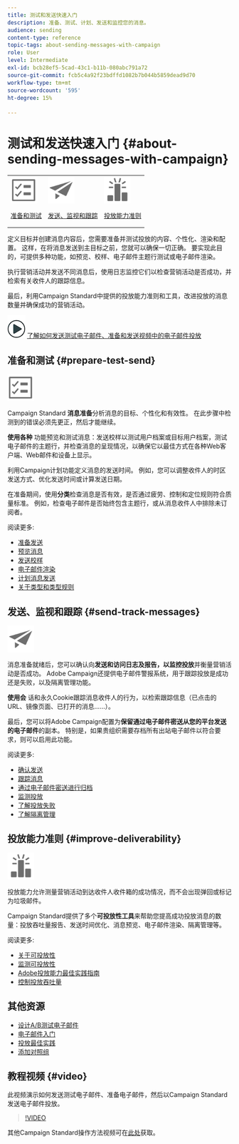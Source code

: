 ```yaml
---
title: 测试和发送快速入门
description: 准备、测试、计划、发送和监控您的消息。
audience: sending
content-type: reference
topic-tags: about-sending-messages-with-campaign
role: User
level: Intermediate
exl-id: bcb28ef5-5cad-43c1-b11b-080abc791a72
source-git-commit: fcb5c4a92f23bdffd1082b7b044b5859dead9d70
workflow-type: tm+mt
source-wordcount: '595'
ht-degree: 15%

---
```


# 测试和发送快速入门 {#about-sending-messages-with-campaign}

<table>
<tr>
<td><img src="assets/do-not-localize/icon_prepare.svg" width="60px"><p><a href="#prepare-test-send">准备和测试</a></p></td>
<td><img src="assets/do-not-localize/icon_send.svg" width="60px"><p><a href="#send-track-messages">发送、监视和跟踪</a></p></td>
<td><img src="assets/do-not-localize/icon_deliverability.svg" width="60px"><p><a href="#improve-deliverability">投放能力准则</a></p></td></tr>
</table>

定义目标并创建消息内容后，您需要准备并测试投放的内容、个性化、渲染和配置。 这样，在将消息发送到主目标之前，您就可以确保一切正确。 要实现此目的，可提供多种功能，如预览、校样、电子邮件主题行测试或电子邮件渲染。

执行营销活动并发送不同消息后，使用日志监控它们以检查营销活动是否成功，并检索有关收件人的跟踪信息。

最后，利用Campaign Standard中提供的投放能力准则和工具，改进投放的消息数量并确保成功的营销活动。

![](assets/do-not-localize/how-to-video.png) [了解如何发送测试电子邮件、准备和发送视频中的电子邮件投放](#video)

## 准备和测试 {#prepare-test-send}

<img src="assets/do-not-localize/icon_prepare.svg" width="60px">

Campaign Standard **消息准备**&#x200B;分析消息的目标、个性化和有效性。 在此步骤中检测到的错误必须先更正，然后才能继续。

**使用各种** 功能预览和测试消息：发送校样以测试用户档案或目标用户档案，测试电子邮件的主题行，并检查消息的呈现情况，以确保它以最佳方式在各种Web客户端、Web邮件和设备上显示。

利用Campaign计划功能定义消息的发送时间。 例如，您可以调整收件人的时区发送方式、优化发送时间或计算发送日期。

在准备期间，使用&#x200B;**分类**&#x200B;检查消息是否有效，是否通过疲劳、控制和定位规则符合质量标准。 例如，检查电子邮件是否始终包含主题行，或从消息收件人中排除未订阅者。

阅读更多:

* [准备发送](../../sending/using/preparing-the-send.md)
* [预览消息](../../sending/using/previewing-messages.md)
* [发送校样](../../sending/using/sending-proofs.md)
* [电子邮件渲染](../../sending/using/email-rendering.md)
* [计划消息发送](../../sending/using/about-scheduling-messages.md)
* [关于类型和类型规则](../../sending/using/about-typology-rules.md)

## 发送、监视和跟踪 {#send-track-messages}

<img src="assets/do-not-localize/icon_send.svg"  width="60px">

消息准备就绪后，您可以确认向&#x200B;**发送和访问日志及报告，以监控投放**&#x200B;并衡量营销活动是否成功。 Adobe Campaign还提供电子邮件警报系统，用于跟踪投放是成功还是失败，以及隔离管理功能。

**使用会** 话和永久Cookie跟踪消息收件人的行为，以检索跟踪信息（已点击的URL、镜像页面、已打开的消息……）。

最后，您可以将Adobe Campaign配置为&#x200B;**保留通过电子邮件密送从您的平台发送的电子邮件**&#x200B;的副本。 特别是，如果贵组织需要存档所有出站电子邮件以符合要求，则可以启用此功能。

阅读更多:

* [确认发送](../../sending/using/confirming-the-send.md)
* [跟踪消息](../../sending/using/tracking-messages.md)
* [通过电子邮件密送进行归档](../../sending/using/archiving.md)
* [监测投放](../../sending/using/monitoring-a-delivery.md)
* [了解投放失败](../../sending/using/understanding-delivery-failures.md)
* [了解隔离管理](../../sending/using/understanding-quarantine-management.md)

## 投放能力准则 {#improve-deliverability}

<img src="assets/do-not-localize/icon_deliverability.svg"  width="60px">

投放能力允许测量营销活动到达收件人收件箱的成功情况，而不会出现弹回或标记为垃圾邮件。

Campaign Standard提供了多个&#x200B;**可投放性工具**&#x200B;来帮助您提高成功投放消息的数量：投放吞吐量报告、发送时间优化、消息预览、电子邮件渲染、隔离管理等。

阅读更多:

* [关于可投放性](../../sending/using/about-deliverability.md)
* [监测可投放性](../../sending/using/monitor-deliverability.md)
* [Adobe投放能力最佳实践指南](https://experienceleague.adobe.com/docs/deliverability-learn/deliverability-best-practice-guide/introduction.html?lang=zh-Hans)
* [控制投放吞吐量](../../reporting/using/delivery-throughput.md)

## 其他资源

* [设计A/B测试电子邮件](../../channels/using/designing-an-a-b-test-email.md)
* [电子邮件入门](https://helpx.adobe.com/cn/campaign/kb/acs-get-started-with-emails.html)
* [投放最佳实践](../../sending/using/delivery-best-practices.md)
* [添加对照组](../../sending/using/control-group.md)

## 教程视频 {#video}

此视频演示如何发送测试电子邮件、准备电子邮件，然后以Campaign Standard发送电子邮件投放。

>[!VIDEO](https://video.tv.adobe.com/v/24013/)

其他Campaign Standard操作方法视频可在[此处](https://experienceleague.adobe.com/docs/campaign-standard-learn/tutorials/overview.html?lang=zh-Hans)获取。
